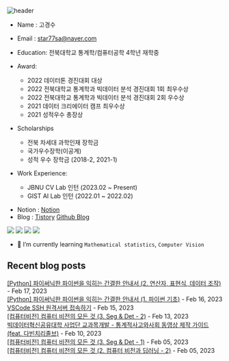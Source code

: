 
![header](https://capsule-render.vercel.app/api?type=waving&color=0000FF&height=250&section=header&text=Kyeongsoo%20Ko&fontColor=FFFFFF&fontSize=70&fontAlign=50)


- Name : 고경수         
- Email : star77sa@naver.com 
- Education: 전북대학교 통계학/컴퓨터공학 4학년 재학중
- Award:
  - 2022 데이터톤 경진대회 대상
  - 2022 전북대학교 통계학과 빅데이터 분석 경진대회 1회 최우수상
  - 2022 전북대학교 통계학과 빅데이터 분석 경진대회 2회 우수상
  - 2021 데이터 크리에이터 캠프 최우수상
  - 2021 성적우수 총장상

- Scholarships
  - 전북 차세대 과학인재 장학금
  - 국가우수장학(이공계)
  - 성적 우수 장학금 (2018-2, 2021-1)

- Work Experience:
  - JBNU CV Lab 인턴 (2023.02 ~ Present)
  - GIST AI Lab 인턴 (2022.01 ~ 2022.02)
<!--  
- 데이터 분석 대회
  |대회|대회명|순위|상위|
  |---|-------|----|----|
  |Dacon|[구내식당 식수 인원 예측 AI 경진대회](https://github.com/star77sa/DACON-The_number_of_diners_in_the_cafeteria_Prediction)|51/481|11%|
-->
- Notion : [Notion](https://ksko.notion.site/)
- Blog : [Tistory](https://ksko0424.tistory.com/)    [Github Blog](https://star77sa.github.io/TIL-Blog/)
<!--
[![solved.ac tier](http://mazassumnida.wtf/api/v2/generate_badge?boj=star77sa)](https://solved.ac/star77sa)
-->

<img src="https://img.shields.io/badge/Python-3776AB?style=flat-square&logo=Python&logoColor=white"/>   <img src="https://img.shields.io/badge/R-276DC3?style=flat-square&logo=R&logoColor=white"/>
<img src="https://img.shields.io/badge/C++-00599C?style=flat-square&logo=C%2B%2B&logoColor=white"/>
<img src="https://img.shields.io/badge/C-A8B9CC?style=flat-square&logo=C&logoColor=white"/>


- 🌱 I’m currently learning `Mathematical statistics`, `Computer Vision`

<!--
[![Hits](https://hits.seeyoufarm.com/api/count/incr/badge.svg?url=https%3A%2F%2Fgithub.com%2Fstar77sa&count_bg=%234100EA&title_bg=%23555555&icon=github.svg&icon_color=%23E7E7E7&title=VIEW&edge_flat=false)](https://hits.seeyoufarm.com)
-->

<!--
**star77sa/star77sa** is a ✨ _special_ ✨ repository because its `README.md` (this file) appears on your GitHub profile.

Here are some ideas to get you started:

- 🔭 I’m currently working on ...
- 🌱 I’m currently learning ...
- 👯 I’m looking to collaborate on ...
- 🤔 I’m looking for help with ...
- 💬 Ask me about ...
- 📫 How to reach me: ...
- 😄 Pronouns: ...
- ⚡ Fun fact: ...
-->

## Recent blog posts
[[Python] 파이써닉한 파이썬을 익히는 간결한 안내서 (2. 연산자, 표현식, 데이터 조작)](https://ksko0424.tistory.com/20) - Feb 17, 2023<br>
                             [[Python] 파이써닉한 파이썬을 익히는 간결한 안내서 (1. 파이썬 기초)](https://ksko0424.tistory.com/19) - Feb 16, 2023<br>
                             [VSCode SSH 원격서버 접속하기](https://ksko0424.tistory.com/18) - Feb 15, 2023<br>
                             [[컴퓨터비전] 컴퓨터 비전의 모든 것 (3. Seg & Det - 2)](https://ksko0424.tistory.com/17) - Feb 13, 2023<br>
                             [빅데이터혁신공유대학 사업단 교과목개발 - 통계적사고와사회 동영상 제작 가이드(feat. 다빈치리졸브)](https://ksko0424.tistory.com/16) - Feb 10, 2023<br>
                             [[컴퓨터비전] 컴퓨터 비전의 모든 것 (3. Seg & Det - 1)](https://ksko0424.tistory.com/15) - Feb 05, 2023<br>
                             [[컴퓨터비전] 컴퓨터 비전의 모든 것 (2. 컴퓨터 비전과 딥러닝 - 2)](https://ksko0424.tistory.com/14) - Feb 05, 2023<br>
                             